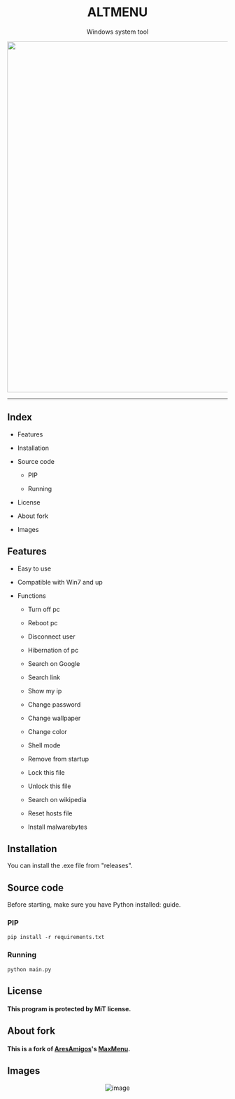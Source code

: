 <div align="center">
  <h1>ALTMENU</h1>
  <p>Windows system tool</p>
  <img src="https://user-images.githubusercontent.com/76649588/200170221-28223f35-3238-424a-980d-d7afbc98b103.png" width=800px>
</div>

---

## Index

- Features

- Installation

- Source code
  
  - PIP
  
  - Running

- License

- About fork

- Images

## Features

- Easy to use

- Compatible with Win7 and up

- Functions
  
  - Turn off pc
  
  - Reboot pc
  
  - Disconnect user
  
  - Hibernation of pc
  
  - Search on Google
  
  - Search link
  
  - Show my ip
  
  - Change password
  
  - Change wallpaper
  
  - Change color
  
  - Shell mode
  
  - Remove from startup
  
  - Lock this file
  
  - Unlock this file
  
  - Search on wikipedia
  
  - Reset hosts file
  
  - Install malwarebytes

## Installation

You can install the .exe file from "releases". 

## Source code

Before starting, make sure you have Python installed: guide.

### PIP

```batch
pip install -r requirements.txt
```

### Running

```batch
python main.py
```

## License

#### This program is protected by MiT license.



## About fork

#### This is a fork of [AresAmigos](https://github.com/AresAmigos)'s [MaxMenu](https://github.com/AresAmigos/MaxMenu).



## Images

<div align="center">

  ![image](https://user-images.githubusercontent.com/76649588/200168527-37009d7f-ccb0-41dc-86cb-108d09a1ee11.png)

</div>
